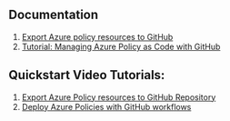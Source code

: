 
## Documentation
1. [Export Azure policy resources to GitHub](https://docs.microsoft.com/azure/governance/policy/how-to/export-resources)
2. [Tutorial: Managing Azure Policy as Code with GitHub](https://github.com/Azure/manage-azure-policy/blob/main/tutorial/azure-policy-as-code.md)



## Quickstart Video Tutorials:
1. [Export Azure Policy resources to GitHub Repository](https://aka.ms/pac-yvideo-export)
2. [Deploy Azure Policies with GitHub workflows](https://aka.ms/pac-yvideo-rollout-policy)
